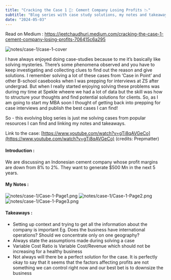 ```yaml
---
title: "Cracking the Case 1 🔎: Cement Company Losing Profits 📉"
subtitle: "Blog series with case study solutions, my notes and takeaways!"
date: "2024-05-03"
---
```


Read on Medium : https://jeetchaudhuri.medium.com/cracking-the-case-1-cement-company-losing-profits-706415c6a295

![notes/case-1/case-1-cover](/notes/case-1/case-1-cover.jpg)

I have always enjoyed doing case-studies because to me it’s basically like solving mysteries. There’s some phenomena observed and you have to keep investigating and collecting clues to find out the reason and give solutions. I remember solving a lot of these cases from ‘Case in Point’ and other B-school casebooks when I was prepping for interviews at ZS after undergrad. But when I really started enjoying solving these problems was during my time at Spekle wheere we had a lot of data but the skill was how to structure your thoughts and find potential solutions for clients. So, as I am going to start my MBA soon I thought of getting back into prepping for case interviews and publish the best cases I can find!

So - this evolving blog series is just me solving cases from popular resources I can find and linking my notes and takeaways.

Link to the case:  [https://www.youtube.com/watch?v=gTi8qAVGeCo](https://www.youtube.com/watch?v=gTi8qAVGeCo) (credits: Prepmatter)

#### Introduction :
We are discussing an Indonesian cement company whose profit margins are down from 8% to 2%. They want to generate $500 Mn in the next 5 years.

#### My Notes :
![notes/case-1/Case-1-Page1.png](/notes/case-1/Case-1-Page1.png)
![notes/case-1/Case-1-Page2.png](/notes/case-1/Case-1-Page2.png)
![notes/case-1/Case-1-Page3.png](/notes/case-1/Case-1-Page3.png)

#### Takeaways :
-   Setting up context and trying to get all the information about the company is important Eg. Does the business have international operations? Should we concentrate only on one geography?
-   Always state the assumptions made during solving a case
-   Variable Cost Ratio is Variable Cost/Revenue which should not be increasing for a healthy business
-   Not always will there be a perfect solution for the case. It is perfectly okay to say that it seems that the factors affecting profits are not something we can control right now and our best bet is to downsize the business



